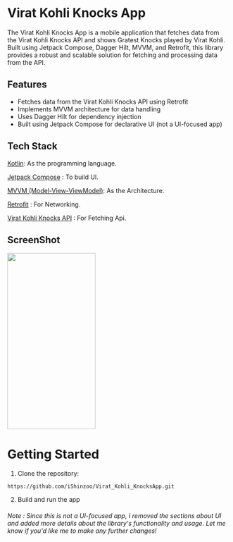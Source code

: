 # Virat Kohli Knocks App

The Virat Kohli Knocks App is a mobile application that fetches data from the Virat Kohli Knocks API and shows Gratest Knocks played by Virat Kohli. Built using Jetpack Compose, Dagger Hilt, MVVM, and Retrofit, this library provides a robust and scalable solution for fetching and processing data from the API.

## Features
* Fetches data from the Virat Kohli Knocks API using Retrofit
* Implements MVVM architecture for data handling
* Uses Dagger Hilt for dependency injection
* Built using Jetpack Compose for declarative UI (not a UI-focused app)

## Tech Stack
[Kotlin](https://kotlinlang.org/):
As the programming language.

[Jetpack Compose](https://developer.android.com/jetpack/compose) :
To build UI.

[MVVM (Model-View-ViewModel)](https://learn.microsoft.com/en-us/dotnet/architecture/maui/mvvm):
As the Architecture.

[Retrofit](https://square.github.io/retrofit/) :
For Networking.

[Virat Kohli Knocks API](https://github.com/iShinzoo/Virat-Kohli-Knocks-API) :
For Fetching Api.

## ScreenShot
<img src="https://github.com/iShinzoo/Virat_Kohli_KnocksApp/blob/master/assets/Screenshot_20240604_135429.jpg" width="200" height="400/">

# Getting Started
1. Clone the repository:

```
https://github.com/iShinzoo/Virat_Kohli_KnocksApp.git

```
2. Build and run the app

###### Note : Since this is not a UI-focused app, I removed the sections about UI and added more details about the library's functionality and usage. Let me know if you'd like me to make any further changes!
